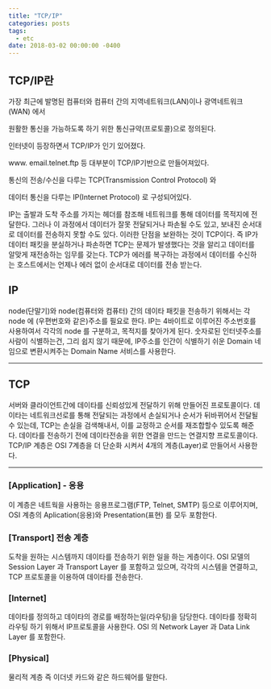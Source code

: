 ```yaml
---
title: "TCP/IP"
categories: posts
tags:
  - etc
date: 2018-03-02 00:00:00 -0400
---
```



## TCP/IP란

가장 최근에 발명된 컴퓨터와 컴퓨터 간의 지역네트워크(LAN)이나  광역네트워크(WAN) 에서 

원활한 통신을 가능하도록 하기 위한 통신규약(프로토콜)으로 정의된다.

인터넷이 등장하면서 TCP/IP가 인기 있어졌다.

www. email.telnet.ftp 등 대부분이 TCP/IP기반으로 만들어져있다.

통신의 전송/수신을 다루는 TCP(Transmission Control Protocol) 와

데이터 통신을 다루는 IP(Internet Protocol) 로 구성되어있다.


IP는 출발과 도착 주소를 가지는 헤더를 참조해 네트워크를 통해 데이터를 목적지에 전달한다. 
그러나 이 과정에서 데이터가 잘못 전달되거나 파손될 수도 있고, 
보내진 순서대로 데이터를 전송하지 못할 수도 있다. 
이러한 단점을 보완하는 것이 TCP이다. 
즉 IP가 데이터 패킷을 분실하거나 파손하면 TCP는 문제가 발생했다는 것을 알리고 
데이터를 알맞게 재전송하는 임무를 갖는다. 
TCP가 에러를 복구하는 과정에서 데이터를 수신하는 호스트에서는 언제나 에러 없이 순서대로 데이터를 전송 받는다.


## IP

node(단말기)와 node(컴퓨터와 컴퓨터) 간의 데이타 패킷을 전송하기 위해서는 
각 node 에 (우편번호와 같은)주소를 필요로 한다. 
IP는 4바이트로 이루어진 주소번호를 사용하여서 각각의 node 를 구분하고, 목적지를 찾아가게 된다. 
숫자로된 인터넷주소를 사람이 식별하는건, 그리 쉽지 않기 때문에, 
IP주소를 인간이 식별하기 쉬운 Domain 네임으로 변환시켜주는 Domain Name 서비스를 사용한다. 
* * *


## TCP

서버와 클라이언트간에 데이타를 신뢰성있게 전달하기 위해 만들어진 프로토콜이다. 
데이타는 네트워크선로를 통해 전달되는 과정에서 손실되거나 순서가 뒤바뀌어서 전달될수 있는데, 
TCP는 손실을 검색해내서, 이를 교정하고 순서를 재조합할수 있도록 해준다. 
데이타를 전송하기 전에 데이타전송을 위한 연결을 만드는 연결지향 프로토콜이다. 
TCP/IP 계층은 OSI 7계층을 더 단순화 시켜서 4개의 계층(Layer)로 만들어서 사용한다.
* * *


### [Application] - 응용 
이 계층은 네트웍을 사용하는 응용프로그램(FTP, Telnet, SMTP) 등으로 이루어지며, 
OSI 계층의 Aplication(응용)와 Presentation(표현) 를 모두 포함한다.


### [Transport] 전송 계층
도착을 원하는 시스템까지 데이타를 전송하기 위한 일을 하는 게층이다. 
OSI 모델의 Session Layer 과 Transport Layer 를 포함하고 있으며, 각각의 시스템을 연결하고, 
TCP 프로토콜을 이용하여 데이타를 전송한다.


### [Internet]
데이타를 정의하고 데이타의 경로를 배정하는일(라우팅)을 담당한다. 
데이타를 정확히 라우팅 하기 위해서 IP프로토콜을 사용한다. OSI 의 Network Layer 과 Data Link Layer 를 포함한다.


### [Physical]
물리적 계층 즉 이더넷 카드와 같은 하드웨어를 말한다. 
